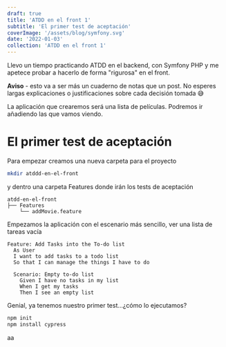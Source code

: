 ```yaml
---
draft: true
title: 'ATDD en el front 1'
subtitle: 'El primer test de aceptación'
coverImage: '/assets/blog/symfony.svg'
date: '2022-01-03'
collection: 'ATDD en el front 1'
---
```


Llevo un tiempo practicando ATDD en el backend, con Symfony PHP y me apetece probar a hacerlo de forma "rigurosa" en el front.

**Aviso** - esto va a ser más un cuaderno de notas que un post. No esperes largas explicaciones o justificaciones sobre cada decisión tomada 😅

La aplicación que crearemos será una lista de películas. Podremos ir añadiendo las que vamos viendo.

# El primer test de aceptación

Para empezar creamos una nueva carpeta para el proyecto

```bash
mkdir atddd-en-el-front
```

y dentro una carpeta Features donde irán los tests de aceptación

```
atdd-en-el-front
├── Features
    └── addMovie.feature
```

Empezamos la aplicación con el escenario más sencillo, ver una lista de tareas vacía

```gherkin
Feature: Add Tasks into the To-do list
  As User
  I want to add tasks to a todo list
  So that I can manage the things I have to do

  Scenario: Empty to-do list
    Given I have no tasks in my list
    When I get my tasks
    Then I see an empty list
```

Genial, ya tenemos nuestro primer test...¿cómo lo ejecutamos?

```bash
npm init
npm install cypress
```

aa
